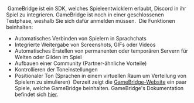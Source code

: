<!-- TITLE:GameBridge -->
<!-- SUBTITLE: Eine Integration für Spieleentwickler -->
​
GameBridge ist ein SDK, welches Spieleentwicklern erlaubt, Discord in ihr Spiel zu integrieren. GameBridge ist noch in einer geschlossenen Testphase, weshalb Sie sich dafür anmelden müssen.
​
Die Funktionen beinhalten:
* Automatisches Verbinden von Spielern in Sprachchats
* Integrierte Weitergabe von Screenshots, GIFs oder Videos
* Automatisches Erstellen von permanenten oder temporären Servern für Welten oder Gilden im Spiel
* Aufbauen einer Community (Partner-ähnliche Vorteile)
* Kontrollieren der Toneinstellungen
* Positionaler Ton (Sprachen in einem virtuellen Raum um Verteilung von Spielern zu simulieren)
​
Derzeit zeigt die [GameBridge-Website](https://discordapp.com/gamebridge) ein paar Spiele, welche GameBridge beinhalten. GameBridge's Dokumentation befindet sich [hier](https://discordapp.com/developers/docs/topics/gamebridge).